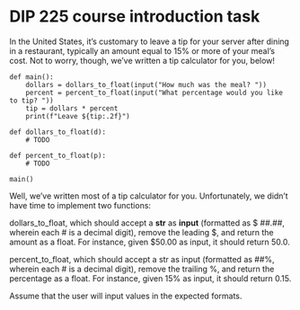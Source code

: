 # DIP 225 course introduction task

In the United States, it’s customary to leave a tip for your server after dining in a restaurant, typically an amount equal to 15% or more of your meal’s cost. Not to worry, though, we’ve written a tip calculator for you, below!
``` 
def main():
    dollars = dollars_to_float(input("How much was the meal? "))
    percent = percent_to_float(input("What percentage would you like to tip? "))
    tip = dollars * percent
    print(f"Leave ${tip:.2f}")

def dollars_to_float(d):
    # TODO

def percent_to_float(p):
    # TODO

main()

```


Well, we’ve written most of a tip calculator for you. Unfortunately, we didn’t have time to implement two functions:

dollars_to_float, which should accept a **str** as **input** (formatted as $ ##.##, wherein each # is a decimal digit), remove the leading $, and return the amount as a float. For instance, given $50.00 as input, it should return 50.0.

percent_to_float, which should accept a str as input (formatted as ##%, wherein each # is a decimal digit), remove the trailing %, and return the percentage as a float. For instance, given 15% as input, it should return 0.15.

Assume that the user will input values in the expected formats.
